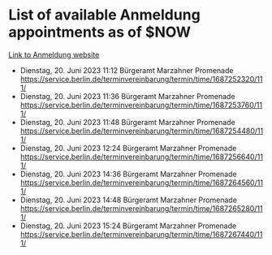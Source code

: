 # List of available Anmeldung appointments as of $NOW
[Link to Anmeldung website](https://service.berlin.de/terminvereinbarung/termin/tag.php?termin=1&anliegen[]=120686&dienstleisterlist=122210,122217,327316,122219,327312,122227,327314,122231,327346,122243,327348,122254,122252,329742,122260,329745,122262,329748,122271,327278,122273,327274,122277,327276,330436,122280,327294,122282,327290,122284,327292,122291,327270,122285,327266,122286,327264,122296,327268,150230,329760,122297,327286,122294,327284,122312,329763,122314,329775,122304,327330,122311,327334,122309,327332,317869,122281,327352,122279,329772,122283,122276,327324,122274,327326,122267,329766,122246,327318,122251,327320,122257,327322,122208,327298,122226,327300&herkunft=http%3A%2F%2Fservice.berlin.de%2Fdienstleistung%2F120686%2F)
- Dienstag, 20. Juni 2023 11:12 Bürgeramt Marzahner Promenade https://service.berlin.de/terminvereinbarung/termin/time/1687252320/111/
- Dienstag, 20. Juni 2023 11:36 Bürgeramt Marzahner Promenade https://service.berlin.de/terminvereinbarung/termin/time/1687253760/111/
- Dienstag, 20. Juni 2023 11:48 Bürgeramt Marzahner Promenade https://service.berlin.de/terminvereinbarung/termin/time/1687254480/111/
- Dienstag, 20. Juni 2023 12:24 Bürgeramt Marzahner Promenade https://service.berlin.de/terminvereinbarung/termin/time/1687256640/111/
- Dienstag, 20. Juni 2023 14:36 Bürgeramt Marzahner Promenade https://service.berlin.de/terminvereinbarung/termin/time/1687264560/111/
- Dienstag, 20. Juni 2023 14:48 Bürgeramt Marzahner Promenade https://service.berlin.de/terminvereinbarung/termin/time/1687265280/111/
- Dienstag, 20. Juni 2023 15:24 Bürgeramt Marzahner Promenade https://service.berlin.de/terminvereinbarung/termin/time/1687267440/111/
